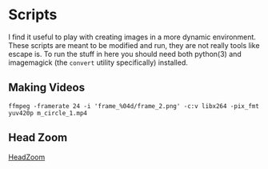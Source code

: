 # Scripts

I find it useful to play with creating images in a more dynamic environment.
These scripts are meant to be modified and run, they are not really tools like escape is.
To run the stuff in here you should need both python(3) and imagemagick (the `convert` utility specifically) installed.

## Making Videos

```
ffmpeg -framerate 24 -i 'frame_%04d/frame_2.png' -c:v libx264 -pix_fmt yuv420p m_circle_1.mp4
```

## Head Zoom

[HeadZoom](https://gfycat.com/rectangularbitterherculesbeetle-buddhabrot-generative-fractal-rust)
